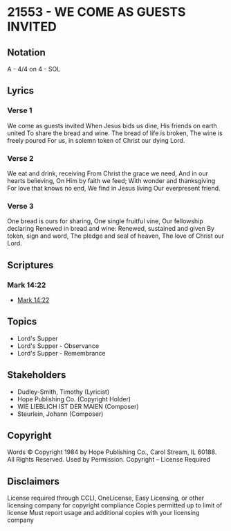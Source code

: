 # 21553 - WE COME AS GUESTS INVITED

## Notation

A - 4/4 on 4 - SOL

## Lyrics

### Verse 1

We come as guests invited When Jesus bids us dine, His friends on earth united To share the bread and wine. The bread of life is broken, The wine is freely poured For us, in solemn token of Christ our dying Lord.















### Verse 2

We eat and drink, receiving From Christ the grace we need, And in our hearts believing, On Him by faith we feed; With wonder and thanksgiving For love that knows no end, We find in Jesus living Our everpresent friend.

### Verse 3

One bread is ours for sharing, One single fruitful vine, Our fellowship declaring Renewed in bread and wine: Renewed, sustained and given By token, sign and word, The pledge and seal of heaven, The love of Christ our Lord.


## Scriptures

### Mark 14:22

- [Mark 14:22](https://www.biblegateway.com/passage/?search=Mark%2014%3A22)


## Topics

- Lord's Supper
- Lord's Supper - Observance
- Lord's Supper - Remembrance

## Stakeholders

- Dudley-Smith, Timothy (Lyricist)
- Hope Publishing Co. (Copyright Holder)
- WIE LIEBLICH IST DER MAIEN (Composer)
- Steurlein, Johann (Composer)

## Copyright

Words © Copyright 1984  by Hope Publishing Co., Carol Stream, IL 60188. 
All Rights Reserved. Used by Permission.
Copyright – License Required

## Disclaimers

License required through CCLI, OneLicense, Easy Licensing, or other licensing company for copyright compliance
Copies permitted up to limit of license 
Must report usage and additional copies with your licensing company

